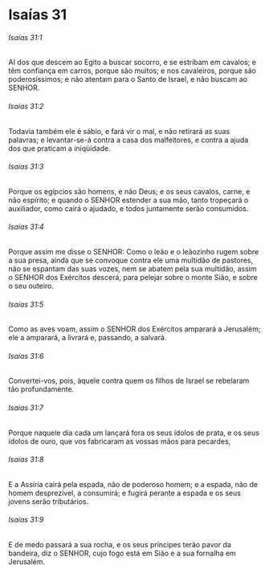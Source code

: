 # Isaías 31

###### Isaías 31:1

AI dos que descem ao Egito a buscar socorro, e se estribam em cavalos; e têm confiança em carros, porque são muitos; e nos cavaleiros, porque são poderosíssimos; e não atentam para o Santo de Israel, e não buscam ao SENHOR.

###### Isaías 31:2

Todavia também ele é sábio, e fará vir o mal, e não retirará as suas palavras; e levantar-se-á contra a casa dos malfeitores, e contra a ajuda dos que praticam a iniqüidade.

###### Isaías 31:3

Porque os egípcios são homens, e não Deus; e os seus cavalos, carne, e não espírito; e quando o SENHOR estender a sua mão, tanto tropeçará o auxiliador, como cairá o ajudado, e todos juntamente serão consumidos.

###### Isaías 31:4

Porque assim me disse o SENHOR: Como o leão e o leãozinho rugem sobre a sua presa, ainda que se convoque contra ele uma multidão de pastores, não se espantam das suas vozes, nem se abatem pela sua multidão, assim o SENHOR dos Exércitos descerá, para pelejar sobre o monte Sião, e sobre o seu outeiro.

###### Isaías 31:5

Como as aves voam, assim o SENHOR dos Exércitos amparará a Jerusalém; ele a amparará, a livrará e, passando, a salvará.

###### Isaías 31:6

Convertei-vos, pois, àquele contra quem os filhos de Israel se rebelaram tão profundamente.

###### Isaías 31:7

Porque naquele dia cada um lançará fora os seus ídolos de prata, e os seus ídolos de ouro, que vos fabricaram as vossas mãos para pecardes,

###### Isaías 31:8

E a Assíria cairá pela espada, não de poderoso homem; e a espada, não de homem desprezível, a consumirá; e fugirá perante a espada e os seus jovens serão tributários.

###### Isaías 31:9

E de medo passará a sua rocha, e os seus príncipes terão pavor da bandeira, diz o SENHOR, cujo fogo está em Sião e a sua fornalha em Jerusalém.

